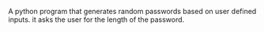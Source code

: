 A python program that generates random passwords based on user defined inputs. it asks the user for the length of the password.
